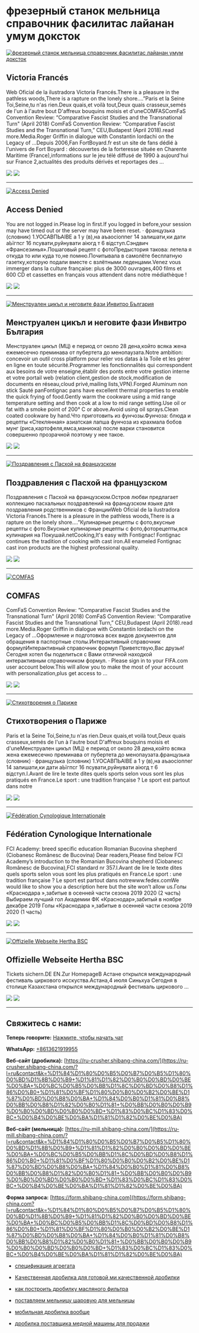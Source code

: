 # фрезерный станок мельница справочник фасилитас лайанан умум доксток

<a href="https://swt.shibang-china.com/?l=ru&img&k=%D1%84%D1%80%D0%B5%D0%B7%D0%B5%D1%80%D0%BD%D1%8B%D0%B9+%D1%81%D1%82%D0%B0%D0%BD%D0%BE%D0%BA+%D0%BC%D0%B5%D0%BB%D1%8C%D0%BD%D0%B8%D1%86%D0%B0+%D1%81%D0%BF%D1%80%D0%B0%D0%B2%D0%BE%D1%87%D0%BD%D0%B8%D0%BA+%D1%84%D0%B0%D1%81%D0%B8%D0%BB%D0%B8%D1%82%D0%B0%D1%81+%D0%BB%D0%B0%D0%B9%D0%B0%D0%BD%D0%B0%D0%BD+%D1%83%D0%BC%D1%83%D0%BC+%D0%B4%D0%BE%D0%BA%D1%81%D1%82%D0%BE%D0%BA" target="_blank">![фрезерный станок мельница справочник фасилитас лайанан умум доксток](http://static.shibang-china.com/all-800x300/766.jpg)</a>

## Victoria Franc&#233;s
Web Oficial de la ilustradora Victoria Franc&#233;s.There is a pleasure in the pathless woods,There is a rapture on the lonely shore….”Paris et la Seine Toi,Seine,tu n'as rien.Deux quais,et voil&#224; tout,Deux quais crasseux,sem&#233;s de l'un &#224; l'autre bout D'affreux bouquins moisis et d'uneCOMFASComFaS Convention Review: “Comparative Fascist Studies and the Transnational Turn&quot; (April 2018) ComFaS Convention Review: “Comparative Fascist Studies and the Transnational Turn,” CEU,Budapest (April 2018).read more.Media.Roger Griffin in dialogue with Constantin Iordachi on the Legacy of …Depuis 2006,Fan FortBoyard.fr est un site de fans d&#233;di&#233; &#224; l'univers de Fort Boyard : d&#233;couvertes de la forteresse situ&#233;e en Charente Maritime (France),informations sur le jeu t&#233;l&#233; diffus&#233; de 1990 &#224; aujourd'hui sur France 2,actualit&#233;s des produits d&#233;riv&#233;s et reportages des …


<a href="https://whatsapp.shibangsoft.com/WhatsApp.php" target="_blank" title="WhatsApp">![](http://static.shibang-china.com/icon/whatsapp.png)</a> <a href="https://swt.shibang-china.com/?l=ru&icon&k=%D1%84%D1%80%D0%B5%D0%B7%D0%B5%D1%80%D0%BD%D1%8B%D0%B9+%D1%81%D1%82%D0%B0%D0%BD%D0%BE%D0%BA+%D0%BC%D0%B5%D0%BB%D1%8C%D0%BD%D0%B8%D1%86%D0%B0+%D1%81%D0%BF%D1%80%D0%B0%D0%B2%D0%BE%D1%87%D0%BD%D0%B8%D0%BA+%D1%84%D0%B0%D1%81%D0%B8%D0%BB%D0%B8%D1%82%D0%B0%D1%81+%D0%BB%D0%B0%D0%B9%D0%B0%D0%BD%D0%B0%D0%BD+%D1%83%D0%BC%D1%83%D0%BC+%D0%B4%D0%BE%D0%BA%D1%81%D1%82%D0%BE%D0%BA" target="_blank">![](http://static.shibang-china.com/icon/chat-ru.png)</a>

---

<a href="https://swt.shibang-china.com/?l=ru&img&k=%D1%84%D1%80%D0%B5%D0%B7%D0%B5%D1%80%D0%BD%D1%8B%D0%B9+%D1%81%D1%82%D0%B0%D0%BD%D0%BE%D0%BA+%D0%BC%D0%B5%D0%BB%D1%8C%D0%BD%D0%B8%D1%86%D0%B0+%D1%81%D0%BF%D1%80%D0%B0%D0%B2%D0%BE%D1%87%D0%BD%D0%B8%D0%BA+%D1%84%D0%B0%D1%81%D0%B8%D0%BB%D0%B8%D1%82%D0%B0%D1%81+%D0%BB%D0%B0%D0%B9%D0%B0%D0%BD%D0%B0%D0%BD+%D1%83%D0%BC%D1%83%D0%BC+%D0%B4%D0%BE%D0%BA%D1%81%D1%82%D0%BE%D0%BA" target="_blank">![Access Denied](http://static.shibang-china.com/all-800x300/1337.jpg)</a>

## Access Denied
You are not logged in.Please log in first.If you logged in before,your session may have timed out or the server may have been reset.&nbsp;&#0183;&#32;французька (словник) 1.УОСАВПЬАІВЕ а 1 у (в),на аъаосіоппег 14 залишати,ки дати аЬїгпсг 16 псувати,руйнувати аіюгд т 6 відступ.Сэндвич &#171;Франсезинья&#187;.Пошаговый рецепт с фотоПредыстория такова: летела я откуда то или куда то,не помню.Почитывала в самолёте бесплатную газетку,которую подали вместе с взлётными леденцами.Venez vous immerger dans la culture fran&#231;aise: plus de 3000 ouvrages,400 films et 600 CD et cassettes en fran&#231;ais vous attendent dans notre m&#233;diath&#232;que !


<a href="https://whatsapp.shibangsoft.com/WhatsApp.php" target="_blank" title="WhatsApp">![](http://static.shibang-china.com/icon/whatsapp.png)</a> <a href="https://swt.shibang-china.com/?l=ru&icon&k=%D1%84%D1%80%D0%B5%D0%B7%D0%B5%D1%80%D0%BD%D1%8B%D0%B9+%D1%81%D1%82%D0%B0%D0%BD%D0%BE%D0%BA+%D0%BC%D0%B5%D0%BB%D1%8C%D0%BD%D0%B8%D1%86%D0%B0+%D1%81%D0%BF%D1%80%D0%B0%D0%B2%D0%BE%D1%87%D0%BD%D0%B8%D0%BA+%D1%84%D0%B0%D1%81%D0%B8%D0%BB%D0%B8%D1%82%D0%B0%D1%81+%D0%BB%D0%B0%D0%B9%D0%B0%D0%BD%D0%B0%D0%BD+%D1%83%D0%BC%D1%83%D0%BC+%D0%B4%D0%BE%D0%BA%D1%81%D1%82%D0%BE%D0%BA" target="_blank">![](http://static.shibang-china.com/icon/chat-ru.png)</a>

---

<a href="https://swt.shibang-china.com/?l=ru&img&k=%D1%84%D1%80%D0%B5%D0%B7%D0%B5%D1%80%D0%BD%D1%8B%D0%B9+%D1%81%D1%82%D0%B0%D0%BD%D0%BE%D0%BA+%D0%BC%D0%B5%D0%BB%D1%8C%D0%BD%D0%B8%D1%86%D0%B0+%D1%81%D0%BF%D1%80%D0%B0%D0%B2%D0%BE%D1%87%D0%BD%D0%B8%D0%BA+%D1%84%D0%B0%D1%81%D0%B8%D0%BB%D0%B8%D1%82%D0%B0%D1%81+%D0%BB%D0%B0%D0%B9%D0%B0%D0%BD%D0%B0%D0%BD+%D1%83%D0%BC%D1%83%D0%BC+%D0%B4%D0%BE%D0%BA%D1%81%D1%82%D0%BE%D0%BA" target="_blank">![Менструален цикъл и неговите фази Инвитро България](http://static.shibang-china.com/all-800x300/775.jpg)</a>

## Менструален цикъл и неговите фази Инвитро България
Менструален цикъл (МЦ) е период от около 28 дена,който всяка жена ежемесечно преминава от пубертета до менопаузата.Notre ambition: concevoir un outil cross platform pour relier vos datas &#224; la Toile et les g&#233;rer en ligne en toute s&#233;curit&#233;.Programmer les fonctionnalit&#233;s qui correspondent aux besoins de votre enseigne,&#233;tablir des ponts entre votre gestion interne et votre portail web (relation client,gestion de stock,modification de documents en r&#233;seau,cloud priv&#233;,mailing lists,VPN).Forged Aluminum non stick Saut&#233; panFontignac pans have excellent thermal properties to enable the quick frying of food.Gently warm the cookware using a mid range temperature setting and then cook at a low to mid range setting.Use oil or fat with a smoke point of 200&#176; C or above.Avoid using oil sprays.Clean coated cookware by hand.Что приготовить из фунчозы.Фунчоза: блюда и рецепты &#171;Стеклянная&#187; азиатская лапша фунчоза из крахмала бобов мунг (риса,картофеля,ямса,маниока) после варки становится совершенно прозрачной поэтому у нее такое.


<a href="https://whatsapp.shibangsoft.com/WhatsApp.php" target="_blank" title="WhatsApp">![](http://static.shibang-china.com/icon/whatsapp.png)</a> <a href="https://swt.shibang-china.com/?l=ru&icon&k=%D1%84%D1%80%D0%B5%D0%B7%D0%B5%D1%80%D0%BD%D1%8B%D0%B9+%D1%81%D1%82%D0%B0%D0%BD%D0%BE%D0%BA+%D0%BC%D0%B5%D0%BB%D1%8C%D0%BD%D0%B8%D1%86%D0%B0+%D1%81%D0%BF%D1%80%D0%B0%D0%B2%D0%BE%D1%87%D0%BD%D0%B8%D0%BA+%D1%84%D0%B0%D1%81%D0%B8%D0%BB%D0%B8%D1%82%D0%B0%D1%81+%D0%BB%D0%B0%D0%B9%D0%B0%D0%BD%D0%B0%D0%BD+%D1%83%D0%BC%D1%83%D0%BC+%D0%B4%D0%BE%D0%BA%D1%81%D1%82%D0%BE%D0%BA" target="_blank">![](http://static.shibang-china.com/icon/chat-ru.png)</a>

---

<a href="https://swt.shibang-china.com/?l=ru&img&k=%D1%84%D1%80%D0%B5%D0%B7%D0%B5%D1%80%D0%BD%D1%8B%D0%B9+%D1%81%D1%82%D0%B0%D0%BD%D0%BE%D0%BA+%D0%BC%D0%B5%D0%BB%D1%8C%D0%BD%D0%B8%D1%86%D0%B0+%D1%81%D0%BF%D1%80%D0%B0%D0%B2%D0%BE%D1%87%D0%BD%D0%B8%D0%BA+%D1%84%D0%B0%D1%81%D0%B8%D0%BB%D0%B8%D1%82%D0%B0%D1%81+%D0%BB%D0%B0%D0%B9%D0%B0%D0%BD%D0%B0%D0%BD+%D1%83%D0%BC%D1%83%D0%BC+%D0%B4%D0%BE%D0%BA%D1%81%D1%82%D0%BE%D0%BA" target="_blank">![Поздравления с Пасхой на французском](http://static.shibang-china.com/all-800x300/1069.jpg)</a>

## Поздравления с Пасхой на французском
Поздравления с Пасхой на французском.Остров любви предлагает коллекцию пасхальных поздравлений на французском языке для поздравления родственников с ФранцииWeb Oficial de la ilustradora Victoria Franc&#233;s.There is a pleasure in the pathless woods,There is a rapture on the lonely shore….”Кулинарные рецепты с фото,вкусные рецепты с фото.Вкусные кулинарные рецепты с фото,фоторецепты,вся кулинария на Покушай.netCooking,It's easy with Fontignac! Fontignac continues the tradition of cooking with cast iron.All enameled Fontignac cast iron products are the highest professional quality.


<a href="https://whatsapp.shibangsoft.com/WhatsApp.php" target="_blank" title="WhatsApp">![](http://static.shibang-china.com/icon/whatsapp.png)</a> <a href="https://swt.shibang-china.com/?l=ru&icon&k=%D1%84%D1%80%D0%B5%D0%B7%D0%B5%D1%80%D0%BD%D1%8B%D0%B9+%D1%81%D1%82%D0%B0%D0%BD%D0%BE%D0%BA+%D0%BC%D0%B5%D0%BB%D1%8C%D0%BD%D0%B8%D1%86%D0%B0+%D1%81%D0%BF%D1%80%D0%B0%D0%B2%D0%BE%D1%87%D0%BD%D0%B8%D0%BA+%D1%84%D0%B0%D1%81%D0%B8%D0%BB%D0%B8%D1%82%D0%B0%D1%81+%D0%BB%D0%B0%D0%B9%D0%B0%D0%BD%D0%B0%D0%BD+%D1%83%D0%BC%D1%83%D0%BC+%D0%B4%D0%BE%D0%BA%D1%81%D1%82%D0%BE%D0%BA" target="_blank">![](http://static.shibang-china.com/icon/chat-ru.png)</a>

---

<a href="https://swt.shibang-china.com/?l=ru&img&k=%D1%84%D1%80%D0%B5%D0%B7%D0%B5%D1%80%D0%BD%D1%8B%D0%B9+%D1%81%D1%82%D0%B0%D0%BD%D0%BE%D0%BA+%D0%BC%D0%B5%D0%BB%D1%8C%D0%BD%D0%B8%D1%86%D0%B0+%D1%81%D0%BF%D1%80%D0%B0%D0%B2%D0%BE%D1%87%D0%BD%D0%B8%D0%BA+%D1%84%D0%B0%D1%81%D0%B8%D0%BB%D0%B8%D1%82%D0%B0%D1%81+%D0%BB%D0%B0%D0%B9%D0%B0%D0%BD%D0%B0%D0%BD+%D1%83%D0%BC%D1%83%D0%BC+%D0%B4%D0%BE%D0%BA%D1%81%D1%82%D0%BE%D0%BA" target="_blank">![COMFAS](http://static.shibang-china.com/all-800x300/999.jpg)</a>

## COMFAS
ComFaS Convention Review: “Comparative Fascist Studies and the Transnational Turn&quot; (April 2018) ComFaS Convention Review: “Comparative Fascist Studies and the Transnational Turn,” CEU,Budapest (April 2018).read more.Media.Roger Griffin in dialogue with Constantin Iordachi on the Legacy of …Оформление и подготовка всех видов документов для обращения в паспортные столы.Интерактивный справочник формулИнтерактивный справочник формул Приветствую,Вас друзья! Сегодня хотел бы поделиться с Вами отличной находкой интерактивным справочником формул.&nbsp;&#0183;&#32;Please sign in to your FIFA.com user account below.This will allow you to make the most of your account with personalization,plus get access to …


<a href="https://whatsapp.shibangsoft.com/WhatsApp.php" target="_blank" title="WhatsApp">![](http://static.shibang-china.com/icon/whatsapp.png)</a> <a href="https://swt.shibang-china.com/?l=ru&icon&k=%D1%84%D1%80%D0%B5%D0%B7%D0%B5%D1%80%D0%BD%D1%8B%D0%B9+%D1%81%D1%82%D0%B0%D0%BD%D0%BE%D0%BA+%D0%BC%D0%B5%D0%BB%D1%8C%D0%BD%D0%B8%D1%86%D0%B0+%D1%81%D0%BF%D1%80%D0%B0%D0%B2%D0%BE%D1%87%D0%BD%D0%B8%D0%BA+%D1%84%D0%B0%D1%81%D0%B8%D0%BB%D0%B8%D1%82%D0%B0%D1%81+%D0%BB%D0%B0%D0%B9%D0%B0%D0%BD%D0%B0%D0%BD+%D1%83%D0%BC%D1%83%D0%BC+%D0%B4%D0%BE%D0%BA%D1%81%D1%82%D0%BE%D0%BA" target="_blank">![](http://static.shibang-china.com/icon/chat-ru.png)</a>

---

<a href="https://swt.shibang-china.com/?l=ru&img&k=%D1%84%D1%80%D0%B5%D0%B7%D0%B5%D1%80%D0%BD%D1%8B%D0%B9+%D1%81%D1%82%D0%B0%D0%BD%D0%BE%D0%BA+%D0%BC%D0%B5%D0%BB%D1%8C%D0%BD%D0%B8%D1%86%D0%B0+%D1%81%D0%BF%D1%80%D0%B0%D0%B2%D0%BE%D1%87%D0%BD%D0%B8%D0%BA+%D1%84%D0%B0%D1%81%D0%B8%D0%BB%D0%B8%D1%82%D0%B0%D1%81+%D0%BB%D0%B0%D0%B9%D0%B0%D0%BD%D0%B0%D0%BD+%D1%83%D0%BC%D1%83%D0%BC+%D0%B4%D0%BE%D0%BA%D1%81%D1%82%D0%BE%D0%BA" target="_blank">![Стихотворения о Париже](http://static.shibang-china.com/all-800x300/387.jpg)</a>

## Стихотворения о Париже
Paris et la Seine Toi,Seine,tu n'as rien.Deux quais,et voil&#224; tout,Deux quais crasseux,sem&#233;s de l'un &#224; l'autre bout D'affreux bouquins moisis et d'uneМенструален цикъл (МЦ) е период от около 28 дена,който всяка жена ежемесечно преминава от пубертета до менопаузата.французька (словник)&nbsp;&#0183;&#32;французька (словник) 1.УОСАВПЬАІВЕ а 1 у (в),на аъаосіоппег 14 залишати,ки дати аЬїгпсг 16 псувати,руйнувати аіюгд т 6 відступ.I.Avant de lire le texte dites quels sports selon vous sont les plus pratiqu&#233;s en France.Le sport : une tradition fran&#231;aise ? Le sport est partout dans notre


<a href="https://whatsapp.shibangsoft.com/WhatsApp.php" target="_blank" title="WhatsApp">![](http://static.shibang-china.com/icon/whatsapp.png)</a> <a href="https://swt.shibang-china.com/?l=ru&icon&k=%D1%84%D1%80%D0%B5%D0%B7%D0%B5%D1%80%D0%BD%D1%8B%D0%B9+%D1%81%D1%82%D0%B0%D0%BD%D0%BE%D0%BA+%D0%BC%D0%B5%D0%BB%D1%8C%D0%BD%D0%B8%D1%86%D0%B0+%D1%81%D0%BF%D1%80%D0%B0%D0%B2%D0%BE%D1%87%D0%BD%D0%B8%D0%BA+%D1%84%D0%B0%D1%81%D0%B8%D0%BB%D0%B8%D1%82%D0%B0%D1%81+%D0%BB%D0%B0%D0%B9%D0%B0%D0%BD%D0%B0%D0%BD+%D1%83%D0%BC%D1%83%D0%BC+%D0%B4%D0%BE%D0%BA%D1%81%D1%82%D0%BE%D0%BA" target="_blank">![](http://static.shibang-china.com/icon/chat-ru.png)</a>

---

<a href="https://swt.shibang-china.com/?l=ru&img&k=%D1%84%D1%80%D0%B5%D0%B7%D0%B5%D1%80%D0%BD%D1%8B%D0%B9+%D1%81%D1%82%D0%B0%D0%BD%D0%BE%D0%BA+%D0%BC%D0%B5%D0%BB%D1%8C%D0%BD%D0%B8%D1%86%D0%B0+%D1%81%D0%BF%D1%80%D0%B0%D0%B2%D0%BE%D1%87%D0%BD%D0%B8%D0%BA+%D1%84%D0%B0%D1%81%D0%B8%D0%BB%D0%B8%D1%82%D0%B0%D1%81+%D0%BB%D0%B0%D0%B9%D0%B0%D0%BD%D0%B0%D0%BD+%D1%83%D0%BC%D1%83%D0%BC+%D0%B4%D0%BE%D0%BA%D1%81%D1%82%D0%BE%D0%BA" target="_blank">![F&#233;d&#233;ration Cynologique Internationale](http://static.shibang-china.com/all-800x300/877.jpg)</a>

## F&#233;d&#233;ration Cynologique Internationale
FCI Academy: breed specific education Romanian Bucovina shepherd (Ciobanesc Rom&#226;nesc de Bucovina) Dear readers,Please find below FCI Academy’s introduction to the Romanian Bucovina shepherd (Ciobanesc Rom&#226;nesc de Bucovina),FCI standard nr 357.I.Avant de lire le texte dites quels sports selon vous sont les plus pratiqu&#233;s en France.Le sport : une tradition fran&#231;aise ? Le sport est partout dans notrewww.fedex.comWe would like to show you a description here but the site won’t allow us.Голы &#171;Краснодара &#187;,забитые в осенней части сезона 2019 2020 (2 часть) Выбираем лучший гол Академии ФК &#171;Краснодар&#187;,забитый в ноябре декабре 2019 Голы &#171;Краснодара &#187;,забитые в осенней части сезона 2019 2020 (1 часть)


<a href="https://whatsapp.shibangsoft.com/WhatsApp.php" target="_blank" title="WhatsApp">![](http://static.shibang-china.com/icon/whatsapp.png)</a> <a href="https://swt.shibang-china.com/?l=ru&icon&k=%D1%84%D1%80%D0%B5%D0%B7%D0%B5%D1%80%D0%BD%D1%8B%D0%B9+%D1%81%D1%82%D0%B0%D0%BD%D0%BE%D0%BA+%D0%BC%D0%B5%D0%BB%D1%8C%D0%BD%D0%B8%D1%86%D0%B0+%D1%81%D0%BF%D1%80%D0%B0%D0%B2%D0%BE%D1%87%D0%BD%D0%B8%D0%BA+%D1%84%D0%B0%D1%81%D0%B8%D0%BB%D0%B8%D1%82%D0%B0%D1%81+%D0%BB%D0%B0%D0%B9%D0%B0%D0%BD%D0%B0%D0%BD+%D1%83%D0%BC%D1%83%D0%BC+%D0%B4%D0%BE%D0%BA%D1%81%D1%82%D0%BE%D0%BA" target="_blank">![](http://static.shibang-china.com/icon/chat-ru.png)</a>

---

<a href="https://swt.shibang-china.com/?l=ru&img&k=%D1%84%D1%80%D0%B5%D0%B7%D0%B5%D1%80%D0%BD%D1%8B%D0%B9+%D1%81%D1%82%D0%B0%D0%BD%D0%BE%D0%BA+%D0%BC%D0%B5%D0%BB%D1%8C%D0%BD%D0%B8%D1%86%D0%B0+%D1%81%D0%BF%D1%80%D0%B0%D0%B2%D0%BE%D1%87%D0%BD%D0%B8%D0%BA+%D1%84%D0%B0%D1%81%D0%B8%D0%BB%D0%B8%D1%82%D0%B0%D1%81+%D0%BB%D0%B0%D0%B9%D0%B0%D0%BD%D0%B0%D0%BD+%D1%83%D0%BC%D1%83%D0%BC+%D0%B4%D0%BE%D0%BA%D1%81%D1%82%D0%BE%D0%BA" target="_blank">![Offizielle Webseite Hertha BSC](http://static.shibang-china.com/all-800x300/1191.jpg)</a>

## Offizielle Webseite Hertha BSC
Tickets sichern.DE EN.Zur HomepageВ Астане открылся международный фестиваль циркового исскуства.Астана,4 июля Синьхуа  Сегодня в столице Казахстана открылся международный фестиваль циркового …

<a href="https://whatsapp.shibangsoft.com/WhatsApp.php" target="_blank" title="WhatsApp">![](http://static.shibang-china.com/icon/whatsapp.png)</a> <a href="https://swt.shibang-china.com/?l=ru&icon&k=%D1%84%D1%80%D0%B5%D0%B7%D0%B5%D1%80%D0%BD%D1%8B%D0%B9+%D1%81%D1%82%D0%B0%D0%BD%D0%BE%D0%BA+%D0%BC%D0%B5%D0%BB%D1%8C%D0%BD%D0%B8%D1%86%D0%B0+%D1%81%D0%BF%D1%80%D0%B0%D0%B2%D0%BE%D1%87%D0%BD%D0%B8%D0%BA+%D1%84%D0%B0%D1%81%D0%B8%D0%BB%D0%B8%D1%82%D0%B0%D1%81+%D0%BB%D0%B0%D0%B9%D0%B0%D0%BD%D0%B0%D0%BD+%D1%83%D0%BC%D1%83%D0%BC+%D0%B4%D0%BE%D0%BA%D1%81%D1%82%D0%BE%D0%BA" target="_blank">![](http://static.shibang-china.com/icon/chat-ru.png)</a>

---
## Свяжитесь с нами:

**Теперь говорите:** [Нажмите, чтобы начать чат](https://swt.shibang-china.com?l=ru&contact&k=%D1%84%D1%80%D0%B5%D0%B7%D0%B5%D1%80%D0%BD%D1%8B%D0%B9+%D1%81%D1%82%D0%B0%D0%BD%D0%BE%D0%BA+%D0%BC%D0%B5%D0%BB%D1%8C%D0%BD%D0%B8%D1%86%D0%B0+%D1%81%D0%BF%D1%80%D0%B0%D0%B2%D0%BE%D1%87%D0%BD%D0%B8%D0%BA+%D1%84%D0%B0%D1%81%D0%B8%D0%BB%D0%B8%D1%82%D0%B0%D1%81+%D0%BB%D0%B0%D0%B9%D0%B0%D0%BD%D0%B0%D0%BD+%D1%83%D0%BC%D1%83%D0%BC+%D0%B4%D0%BE%D0%BA%D1%81%D1%82%D0%BE%D0%BA)

**WhatsApp:**  [+8613621919955](https://whatsapp.shibangsoft.com/WhatsApp.php)

**Веб-сайт (дробилка):** [https://ru-crusher.shibang-china.com/](https://ru-crusher.shibang-china.com/?l=ru&contact&k=%D1%84%D1%80%D0%B5%D0%B7%D0%B5%D1%80%D0%BD%D1%8B%D0%B9+%D1%81%D1%82%D0%B0%D0%BD%D0%BE%D0%BA+%D0%BC%D0%B5%D0%BB%D1%8C%D0%BD%D0%B8%D1%86%D0%B0+%D1%81%D0%BF%D1%80%D0%B0%D0%B2%D0%BE%D1%87%D0%BD%D0%B8%D0%BA+%D1%84%D0%B0%D1%81%D0%B8%D0%BB%D0%B8%D1%82%D0%B0%D1%81+%D0%BB%D0%B0%D0%B9%D0%B0%D0%BD%D0%B0%D0%BD+%D1%83%D0%BC%D1%83%D0%BC+%D0%B4%D0%BE%D0%BA%D1%81%D1%82%D0%BE%D0%BA)

**Веб-сайт (мельница):** [https://ru-mill.shibang-china.com/](https://ru-mill.shibang-china.com/?l=ru&contact&k=%D1%84%D1%80%D0%B5%D0%B7%D0%B5%D1%80%D0%BD%D1%8B%D0%B9+%D1%81%D1%82%D0%B0%D0%BD%D0%BE%D0%BA+%D0%BC%D0%B5%D0%BB%D1%8C%D0%BD%D0%B8%D1%86%D0%B0+%D1%81%D0%BF%D1%80%D0%B0%D0%B2%D0%BE%D1%87%D0%BD%D0%B8%D0%BA+%D1%84%D0%B0%D1%81%D0%B8%D0%BB%D0%B8%D1%82%D0%B0%D1%81+%D0%BB%D0%B0%D0%B9%D0%B0%D0%BD%D0%B0%D0%BD+%D1%83%D0%BC%D1%83%D0%BC+%D0%B4%D0%BE%D0%BA%D1%81%D1%82%D0%BE%D0%BA)

**Форма запроса:** [https://form.shibang-china.com](https://form.shibang-china.com?l=ru&contact&k=%D1%84%D1%80%D0%B5%D0%B7%D0%B5%D1%80%D0%BD%D1%8B%D0%B9+%D1%81%D1%82%D0%B0%D0%BD%D0%BE%D0%BA+%D0%BC%D0%B5%D0%BB%D1%8C%D0%BD%D0%B8%D1%86%D0%B0+%D1%81%D0%BF%D1%80%D0%B0%D0%B2%D0%BE%D1%87%D0%BD%D0%B8%D0%BA+%D1%84%D0%B0%D1%81%D0%B8%D0%BB%D0%B8%D1%82%D0%B0%D1%81+%D0%BB%D0%B0%D0%B9%D0%B0%D0%BD%D0%B0%D0%BD+%D1%83%D0%BC%D1%83%D0%BC+%D0%B4%D0%BE%D0%BA%D1%81%D1%82%D0%BE%D0%BA)

* [спецификация агрегата](../134/%D1%81%D0%BF%D0%B5%D1%86%D0%B8%D1%84%D0%B8%D0%BA%D0%B0%D1%86%D0%B8%D1%8F%20%D0%B0%D0%B3%D1%80%D0%B5%D0%B3%D0%B0%D1%82%D0%B0.md)

* [Качественная дробилка для готовой ми качественной дробилки](../133/%D0%9A%D0%B0%D1%87%D0%B5%D1%81%D1%82%D0%B2%D0%B5%D0%BD%D0%BD%D0%B0%D1%8F%20%D0%B4%D1%80%D0%BE%D0%B1%D0%B8%D0%BB%D0%BA%D0%B0%20%D0%B4%D0%BB%D1%8F%20%D0%B3%D0%BE%D1%82%D0%BE%D0%B2%D0%BE%D0%B9%20%D0%BC%D0%B8%20%D0%BA%D0%B0%D1%87%D0%B5%D1%81%D1%82%D0%B2%D0%B5%D0%BD%D0%BD%D0%BE%D0%B9%20%D0%B4%D1%80%D0%BE%D0%B1%D0%B8%D0%BB%D0%BA%D0%B8.md)

* [как построить дробилку масляного фильтра](../135/%D0%BA%D0%B0%D0%BA%20%D0%BF%D0%BE%D1%81%D1%82%D1%80%D0%BE%D0%B8%D1%82%D1%8C%20%D0%B4%D1%80%D0%BE%D0%B1%D0%B8%D0%BB%D0%BA%D1%83%20%D0%BC%D0%B0%D1%81%D0%BB%D1%8F%D0%BD%D0%BE%D0%B3%D0%BE%20%D1%84%D0%B8%D0%BB%D1%8C%D1%82%D1%80%D0%B0.md)

* [поставляем мельницу шаровую для мельницы](../135/%D0%BF%D0%BE%D1%81%D1%82%D0%B0%D0%B2%D0%BB%D1%8F%D0%B5%D0%BC%20%D0%BC%D0%B5%D0%BB%D1%8C%D0%BD%D0%B8%D1%86%D1%83%20%D1%88%D0%B0%D1%80%D0%BE%D0%B2%D1%83%D1%8E%20%D0%B4%D0%BB%D1%8F%20%D0%BC%D0%B5%D0%BB%D1%8C%D0%BD%D0%B8%D1%86%D1%8B.md)

* [мобильная дробилка вообще](../134/%D0%BC%D0%BE%D0%B1%D0%B8%D0%BB%D1%8C%D0%BD%D0%B0%D1%8F%20%D0%B4%D1%80%D0%BE%D0%B1%D0%B8%D0%BB%D0%BA%D0%B0%20%D0%B2%D0%BE%D0%BE%D0%B1%D1%89%D0%B5.md)

* [дробилка поставщика медной машины для продажи](../133/%D0%B4%D1%80%D0%BE%D0%B1%D0%B8%D0%BB%D0%BA%D0%B0%20%D0%BF%D0%BE%D1%81%D1%82%D0%B0%D0%B2%D1%89%D0%B8%D0%BA%D0%B0%20%D0%BC%D0%B5%D0%B4%D0%BD%D0%BE%D0%B9%20%D0%BC%D0%B0%D1%88%D0%B8%D0%BD%D1%8B%20%D0%B4%D0%BB%D1%8F%20%D0%BF%D1%80%D0%BE%D0%B4%D0%B0%D0%B6%D0%B8.md)